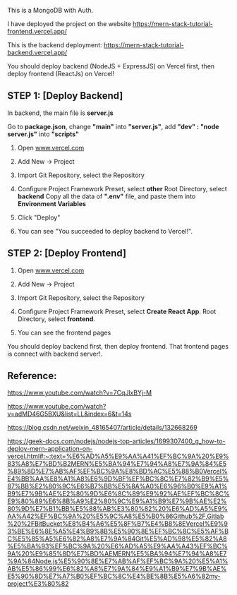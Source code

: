 This is a MongoDB with Auth.

I have deployed the project on the website
https://mern-stack-tutorial-frontend.vercel.app/

This is the backend deployment:
https://mern-stack-tutorial-backend.vercel.app/

You should deploy backend (NodeJS + ExpressJS) on Vercel first,
then deploy frontend (ReactJs) on Vercel!


## STEP 1: [Deploy Backend]
In backend, the main file is **server.js**

Go to **package.json**,   change **"main"** into **"server.js"**,
  add  **"dev" : "node server.js"** into **"scripts"**

1) Open www.vercel.com

2) Add New -> Project

3) Import Git Repository, select the Repository

4) Configure Project
Framework Preset, select **other**
Root Directory, select **backend**
Copy all the data of **".env"** file, and paste them into **Environment Variables**

5) Click "Deploy"

6) You can see "You succeeded to deploy backend to Vercel!".


## STEP 2: [Deploy Frontend]
1) Open www.vercel.com

2) Add New -> Project

3) Import Git Repository, select the Repository

4) Configure Project
Framework Preset, select **Create React App**.
Root Directory, select **frontend**.

5) You can see the frontend pages


You should deploy backend first, then deploy frontend.
That frontend pages is connect with backend server!.

## Reference:
https://www.youtube.com/watch?v=7CqJlxBYj-M

https://www.youtube.com/watch?v=adMD46G5BXU&list=LL&index=6&t=14s

https://blog.csdn.net/weixin_48165407/article/details/132668269

https://geek-docs.com/nodejs/nodejs-top-articles/1699307400_g_how-to-deploy-mern-application-on-vercel.html#:~:text=%E6%AD%A5%E9%AA%A41%EF%BC%9A%20%E9%83%A8%E7%BD%B2MERN%E5%BA%94%E7%94%A8%E7%9A%84%E5%89%8D%E7%AB%AF%EF%BC%9A%E8%BD%AC%E5%88%B0Vercel%E4%BB%AA%E8%A1%A8%E6%9D%BF%EF%BC%8C%E7%82%B9%E5%87%BB%E2%80%9C%E6%B7%BB%E5%8A%A0%E6%96%B0%E9%A1%B9%E7%9B%AE%E2%80%9D%E6%8C%89%E9%92%AE%EF%BC%8C%E9%80%89%E6%8B%A9%E2%80%9C%E9%A1%B9%E7%9B%AE%E2%80%9D%E7%B1%BB%E5%88%AB%E3%80%82%20%E6%AD%A5%E9%AA%A42%EF%BC%9A%20%E5%9C%A8%E5%B0%86Github%2F,Gitlab%20%2FBitBucket%E8%B4%A6%E5%8F%B7%E4%B8%8EVercel%E9%93%BE%E6%8E%A5%E4%B9%8B%E5%90%8E%EF%BC%8C%E5%AF%BC%E5%85%A5%E6%82%A8%E7%9A%84Git%E5%AD%98%E5%82%A8%E5%BA%93%EF%BC%9A%20%E6%AD%A5%E9%AA%A43%EF%BC%9A%20%E9%85%8D%E7%BD%AEMERN%E5%BA%94%E7%94%A8%E7%9A%84Node.js%E5%90%8E%E7%AB%AF%EF%BC%9A%20%E5%A1%AB%E5%86%99%E6%82%A8%E7%9A%84%E9%A1%B9%E7%9B%AE%E5%90%8D%E7%A7%B0%EF%BC%8C%E4%BE%8B%E5%A6%82my-project%E3%80%82